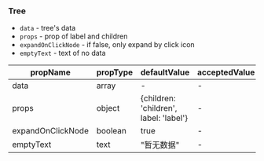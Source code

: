 ### Tree

* `data` \- tree's data
* `props` \- prop of label and children
* `expandOnClickNode` \- if false, only expand by click icon
* `emptyText` \- text of no data

|  propName         | propType | defaultValue | acceptedValue |
| ----------------- | -------- | ------------ | ------------- |
| data              | array    | -            | -             |
| props             | object   | {children: 'children', label: 'label'} | -  |
| expandOnClickNode | boolean  | true         | -             |
| emptyText         | text     | "暂无数据"    | -             |